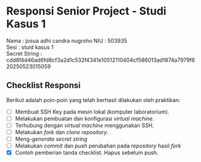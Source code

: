 # Responsi Senior Project - Studi Kasus 1

Nama : josua adhi candra nugroho 
NIU : 503935  
Sesi : stuid kasus 1  
Secret String : cdd8f4d46ad6fd8cf3a2d1c532f4341e10512110404cf586013ad1874a7979f620250523015059

## Checklist Responsi

Berikut adalah poin-poin yang telah berhasil dilakukan oleh praktikan:

- [ ] Membuat SSH Key pada mesin lokal (komputer laboratorium).
- [ ] Melakukan pembuatan dan konfigurasi _virtual machine_.
- [ ] Terhubung dengan _virtual machine_ menggunakan SSH.
- [ ] Melakukan _fork_ dan _clone_ _repository_.
- [ ] Meng-_generate_ _secret string_
- [ ] Melakukan _commit_ dan _push_ perubahan pada _repository_ hasil _fork_
- [x] Contoh pemberian tanda checklist. Hapus sebelum push.
